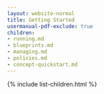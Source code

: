 ```yaml
---
layout: website-normal
title: Getting Started
usermanual-pdf-exclude: true
children:
- running.md
- blueprints.md
- managing.md
- policies.md
- concept-quickstart.md
---
```


{% include list-children.html %}


